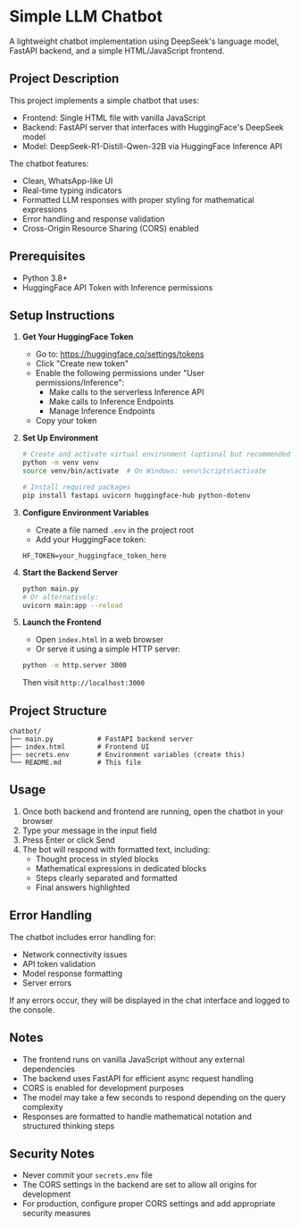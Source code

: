 # Simple LLM Chatbot

A lightweight chatbot implementation using DeepSeek's language model, FastAPI backend, and a simple HTML/JavaScript frontend.

## Project Description

This project implements a simple chatbot that uses:
- Frontend: Single HTML file with vanilla JavaScript
- Backend: FastAPI server that interfaces with HuggingFace's DeepSeek model
- Model: DeepSeek-R1-Distill-Qwen-32B via HuggingFace Inference API

The chatbot features:
- Clean, WhatsApp-like UI
- Real-time typing indicators
- Formatted LLM responses with proper styling for mathematical expressions
- Error handling and response validation
- Cross-Origin Resource Sharing (CORS) enabled

## Prerequisites

- Python 3.8+
- HuggingFace API Token with Inference permissions

## Setup Instructions

1. **Get Your HuggingFace Token**
   - Go to: https://huggingface.co/settings/tokens
   - Click "Create new token"
   - Enable the following permissions under "User permissions/Inference":
     * Make calls to the serverless Inference API
     * Make calls to Inference Endpoints
     * Manage Inference Endpoints
   - Copy your token

2. **Set Up Environment**
   ```bash
   # Create and activate virtual environment (optional but recommended)
   python -m venv venv
   source venv/bin/activate  # On Windows: venv\Scripts\activate
   
   # Install required packages
   pip install fastapi uvicorn huggingface-hub python-dotenv
   ```

3. **Configure Environment Variables**
   - Create a file named `.env` in the project root
   - Add your HuggingFace token:
   ```
   HF_TOKEN=your_huggingface_token_here
   ```

4. **Start the Backend Server**
   ```bash
   python main.py
   # Or alternatively:
   uvicorn main:app --reload
   ```

5. **Launch the Frontend**
   - Open `index.html` in a web browser
   - Or serve it using a simple HTTP server:
   ```bash
   python -m http.server 3000
   ```
   Then visit `http://localhost:3000`

## Project Structure

```
chatbot/
├── main.py           # FastAPI backend server
├── index.html        # Frontend UI
├── secrets.env       # Environment variables (create this)
└── README.md         # This file
```

## Usage

1. Once both backend and frontend are running, open the chatbot in your browser
2. Type your message in the input field
3. Press Enter or click Send
4. The bot will respond with formatted text, including:
   - Thought process in styled blocks
   - Mathematical expressions in dedicated blocks
   - Steps clearly separated and formatted
   - Final answers highlighted

## Error Handling

The chatbot includes error handling for:
- Network connectivity issues
- API token validation
- Model response formatting
- Server errors

If any errors occur, they will be displayed in the chat interface and logged to the console.

## Notes

- The frontend runs on vanilla JavaScript without any external dependencies
- The backend uses FastAPI for efficient async request handling
- CORS is enabled for development purposes
- The model may take a few seconds to respond depending on the query complexity
- Responses are formatted to handle mathematical notation and structured thinking steps

## Security Notes

- Never commit your `secrets.env` file
- The CORS settings in the backend are set to allow all origins for development
- For production, configure proper CORS settings and add appropriate security measures
